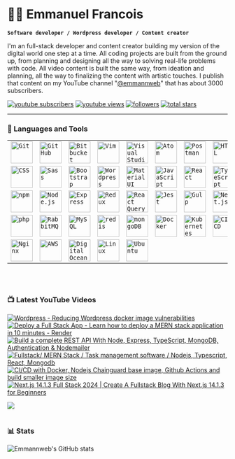 # 🏄‍♂️ Emmanuel Francois

**`Software developer / Wordpress developer / Content creator`**

I'm an full-stack developer and content creator building my version of the digital world one step at a time. All coding projects are built from the ground up, from planning and designing all the way to solving real-life problems with code. All video content is built the same way, from ideation and planning, all the way to finalizing the content with artistic touches. I publish that content on my YouTube channel "[@emmannweb][youtube]" that has about 3000 subscribers.

   <p align="left">
      <a href="https://www.youtube.com/@emmannweb?sub_confirmation=1">
         <img alt="youtube subscribers" title="Subscribe to my YouTube channel" src="https://custom-icon-badges.demolab.com/youtube/channel/subscribers/UCwh7ee4f3OlHw7WhceG1q_Q?color=%23E05D44&label=SUBSCRIBE&logo=video&logoColor=white&style=for-the-badge&labelColor=CE4630"/></a> 
      <a href="https://www.youtube.com/@emmannweb?sub_confirmation=1">
         <img alt="youtube views" title="YouTube views" src="https://custom-icon-badges.demolab.com/youtube/channel/views/UCwh7ee4f3OlHw7WhceG1q_Q?color=%23E1AD0E&logo=eye&logoColor=white&style=for-the-badge&labelColor=C79600"/></a> 
      <a href="https://github.com/emmannweb?tab=followers">
         <img alt="followers" title="Follow me on Github" src="https://custom-icon-badges.demolab.com/github/followers/emmannweb?color=236ad3&labelColor=1155ba&style=for-the-badge&logo=person-add&label=Follow&logoColor=white"/></a>
      <a href="https://github.com/emmannweb?tab=repositories&sort=stargazers">
         <img alt="total stars" title="Total stars on GitHub" src="https://custom-icon-badges.demolab.com/github/stars/emmannweb?color=55960c&style=for-the-badge&labelColor=488207&logo=star"/></a>
   </p>

---

### 🧰 Languages and Tools

<div align="left">
	<table>
		<tr>
			<td><code><img width="50" src="https://user-images.githubusercontent.com/25181517/192108372-f71d70ac-7ae6-4c0d-8395-51d8870c2ef0.png" alt="Git" title="Git"/></code></td>
			<td><code><img width="50" src="https://user-images.githubusercontent.com/25181517/192108374-8da61ba1-99ec-41d7-80b8-fb2f7c0a4948.png" alt="GitHub" title="GitHub"/></code></td>
			<td><code><img width="50" src="https://user-images.githubusercontent.com/25181517/192108375-268c35e6-ab26-44b2-88bf-e3121a4e5083.png" alt="Bitbucket" title="Bitbucket"/></code></td>
			<td><code><img width="50" src="https://user-images.githubusercontent.com/25181517/192108889-232b3431-a585-4b36-a62d-9078bd3641d9.png" alt="Vim" title="Vim"/></code></td>
			<td><code><img width="50" src="https://user-images.githubusercontent.com/25181517/192108891-d86b6220-e232-423a-bf5f-90903e6887c3.png" alt="Visual Studio Code" title="Visual Studio Code"/></code></td>
			<td><code><img width="50" src="https://user-images.githubusercontent.com/25181517/190887571-ddd87d6e-77f8-41e7-b755-9b6d68e4fab7.png" alt="Atom" title="Atom"/></code></td>
			<td><code><img width="50" src="https://user-images.githubusercontent.com/25181517/192109061-e138ca71-337c-4019-8d42-4792fdaa7128.png" alt="Postman" title="Postman"/></code></td>
			<td><code><img width="50" src="https://user-images.githubusercontent.com/25181517/192158954-f88b5814-d510-4564-b285-dff7d6400dad.png" alt="HTML" title="HTML"/></code></td>
		</tr>
		<tr>
			<td><code><img width="50" src="https://user-images.githubusercontent.com/25181517/183898674-75a4a1b1-f960-4ea9-abcb-637170a00a75.png" alt="CSS" title="CSS"/></code></td>
			<td><code><img width="50" src="https://user-images.githubusercontent.com/25181517/192158956-48192682-23d5-4bfc-9dfb-6511ade346bc.png" alt="Sass" title="Sass"/></code></td>
			<td><code><img width="50" src="https://user-images.githubusercontent.com/25181517/183898054-b3d693d4-dafb-4808-a509-bab54cf5de34.png" alt="Bootstrap" title="Bootstrap"/></code></td>
			<td><code><img width="50" src="https://user-images.githubusercontent.com/25181517/192158957-b1256181-356c-46a3-beb9-487af08a6266.png" alt="Wordpress" title="Wordpress"/></code></td>
			<td><code><img width="50" src="https://user-images.githubusercontent.com/25181517/189716630-fe6c084c-6c66-43af-aa49-64c8aea4a5c2.png" alt="Material UI" title="Material UI"/></code></td>
			<td><code><img width="50" src="https://user-images.githubusercontent.com/25181517/117447155-6a868a00-af3d-11eb-9cfe-245df15c9f3f.png" alt="JavaScript" title="JavaScript"/></code></td>
			<td><code><img width="50" src="https://user-images.githubusercontent.com/25181517/183897015-94a058a6-b86e-4e42-a37f-bf92061753e5.png" alt="React" title="React"/></code></td>
			<td><code><img width="50" src="https://user-images.githubusercontent.com/25181517/183890598-19a0ac2d-e88a-4005-a8df-1ee36782fde1.png" alt="TypeScript" title="TypeScript"/></code></td>
		</tr>
		<tr>
			<td><code><img width="50" src="https://user-images.githubusercontent.com/25181517/121401671-49102800-c959-11eb-9f6f-74d49a5e1774.png" alt="npm" title="npm"/></code></td>
			<td><code><img width="50" src="https://user-images.githubusercontent.com/25181517/183568594-85e280a7-0d7e-4d1a-9028-c8c2209e073c.png" alt="Node.js" title="Node.js"/></code></td>
			<td><code><img width="50" src="https://user-images.githubusercontent.com/25181517/183859966-a3462d8d-1bc7-4880-b353-e2cbed900ed6.png" alt="Express" title="Express"/></code></td>
			<td><code><img width="50" src="https://user-images.githubusercontent.com/25181517/187896150-cc1dcb12-d490-445c-8e4d-1275cd2388d6.png" alt="Redux" title="Redux"/></code></td>
			<td><code><img width="50" src="https://github.com/user-attachments/assets/a3e40bf1-82d5-4907-b3bd-10d2eb4b00f5" alt="React Query" title="React Query"/></code></td>
			<td><code><img width="50" src="https://user-images.githubusercontent.com/25181517/187955005-f4ca6f1a-e727-497b-b81b-93fb9726268e.png" alt="Jest" title="Jest"/></code></td>
			<td><code><img width="50" src="https://github.com/marwin1991/profile-technology-icons/assets/136815194/c49c6dbd-992a-4f14-9cf4-ff40cb5344ed" alt="Gulp" title="Gulp"/></code></td>
			<td><code><img width="50" src="https://github.com/marwin1991/profile-technology-icons/assets/136815194/5f8c622c-c217-4649-b0a9-7e0ee24bd704" alt="Next.js" title="Next.js"/></code></td>
		</tr>
		<tr>
			<td><code><img width="50" src="https://user-images.githubusercontent.com/25181517/183570228-6a040b9f-3ddf-47a2-a201-743121dac664.png" alt="php" title="php"/></code></td>
			<td><code><img width="50" src="https://github.com/marwin1991/profile-technology-icons/assets/136815194/50342602-8025-4030-b492-550f2eaa4073" alt="RabbitMQ" title="RabbitMQ"/></code></td>
			<td><code><img width="50" src="https://user-images.githubusercontent.com/25181517/183896128-ec99105a-ec1a-4d85-b08b-1aa1620b2046.png" alt="MySQL" title="MySQL"/></code></td>
			<td><code><img width="50" src="https://user-images.githubusercontent.com/25181517/182884894-d3fa6ee0-f2b4-4960-9961-64740f533f2a.png" alt="redis" title="redis"/></code></td>
			<td><code><img width="50" src="https://user-images.githubusercontent.com/25181517/182884177-d48a8579-2cd0-447a-b9a6-ffc7cb02560e.png" alt="mongoDB" title="mongoDB"/></code></td>
			<td><code><img width="50" src="https://user-images.githubusercontent.com/25181517/117207330-263ba280-adf4-11eb-9b97-0ac5b40bc3be.png" alt="Docker" title="Docker"/></code></td>
			<td><code><img width="50" src="https://user-images.githubusercontent.com/25181517/182534006-037f08b5-8e7b-4e5f-96b6-5d2a5558fa85.png" alt="Kubernetes" title="Kubernetes"/></code></td>
			<td><code><img width="50" src="https://user-images.githubusercontent.com/25181517/183868728-b2e11072-00a5-47e2-8a4e-4ebbb2b8c554.png" alt="CI/CD" title="CI/CD"/></code></td>
		</tr>
		<tr>
			<td><code><img width="50" src="https://user-images.githubusercontent.com/25181517/183345125-9a7cd2e6-6ad6-436f-8490-44c903bef84c.png" alt="Nginx" title="Nginx"/></code></td>
			<td><code><img width="50" src="https://user-images.githubusercontent.com/25181517/183896132-54262f2e-6d98-41e3-8888-e40ab5a17326.png" alt="AWS" title="AWS"/></code></td>
			<td><code><img width="50" src="https://github.com/user-attachments/assets/f3bee16b-3609-489f-9445-d08c0a52468b" alt="Digital Ocean" title="Digital Ocean"/></code></td>
			<td><code><img width="50" src="https://github.com/marwin1991/profile-technology-icons/assets/76662862/2481dc48-be6b-4ebb-9e8c-3b957efe69fa" alt="Linux" title="Linux"/></code></td>
			<td><code><img width="50" src="https://user-images.githubusercontent.com/25181517/186884153-99edc188-e4aa-4c84-91b0-e2df260ebc33.png" alt="Ubuntu" title="Ubuntu"/></code></td>
		</tr>
	</table>
</div>
<br />

#

### 📺 Latest YouTube Videos

<!-- BEGIN YOUTUBE-CARDS -->
[![Wordpress -  Reducing Wordpress docker image vulnerabilities](https://ytcards.demolab.com/?id=fS6BzC0A_MA&title=Wordpress+-++Reducing+Wordpress+docker+image+vulnerabilities&lang=en&timestamp=1727121002&background_color=%230d1117&title_color=%23ffffff&stats_color=%23dedede&max_title_lines=1&width=250&border_radius=5 "Wordpress -  Reducing Wordpress docker image vulnerabilities")](https://www.youtube.com/watch?v=fS6BzC0A_MA)
[![Deploy a Full Stack App - Learn how to deploy a MERN stack application in 10 minutes - Render](https://ytcards.demolab.com/?id=OYHuTllEoEI&title=Deploy+a+Full+Stack+App+-+Learn+how+to+deploy+a+MERN+stack+application+in+10+minutes+-+Render&lang=en&timestamp=1724959657&background_color=%230d1117&title_color=%23ffffff&stats_color=%23dedede&max_title_lines=1&width=250&border_radius=5 "Deploy a Full Stack App - Learn how to deploy a MERN stack application in 10 minutes - Render")](https://www.youtube.com/watch?v=OYHuTllEoEI)
[![Build a complete REST API With Node, Express, TypeScript,  MongoDB, Authentication & Nodemailer](https://ytcards.demolab.com/?id=3-nz10akg5w&title=Build+a+complete+REST+API+With+Node%2C+Express%2C+TypeScript%2C++MongoDB%2C+Authentication+%26+Nodemailer&lang=en&timestamp=1721859443&background_color=%230d1117&title_color=%23ffffff&stats_color=%23dedede&max_title_lines=1&width=250&border_radius=5 "Build a complete REST API With Node, Express, TypeScript,  MongoDB, Authentication & Nodemailer")](https://www.youtube.com/watch?v=3-nz10akg5w)
[![Fullstack/ MERN Stack / Task management software  / Nodejs, Typescript, React, Mongodb](https://ytcards.demolab.com/?id=E_tP-Piwyqc&title=Fullstack%2F+MERN+Stack+%2F+Task+management+software++%2F+Nodejs%2C+Typescript%2C+React%2C+Mongodb&lang=en&timestamp=1720792267&background_color=%230d1117&title_color=%23ffffff&stats_color=%23dedede&max_title_lines=1&width=250&border_radius=5 "Fullstack/ MERN Stack / Task management software  / Nodejs, Typescript, React, Mongodb")](https://www.youtube.com/watch?v=E_tP-Piwyqc)
[![CI/CD with Docker, Nodejs Chainguard base image, Github Actions and build  smaller image size](https://ytcards.demolab.com/?id=UC3ZJx4-mwA&title=CI%2FCD+with+Docker%2C+Nodejs+Chainguard+base+image%2C+Github+Actions+and+build++smaller+image+size&lang=en&timestamp=1714401053&background_color=%230d1117&title_color=%23ffffff&stats_color=%23dedede&max_title_lines=1&width=250&border_radius=5 "CI/CD with Docker, Nodejs Chainguard base image, Github Actions and build  smaller image size")](https://www.youtube.com/watch?v=UC3ZJx4-mwA)
[![Next.js 14.1.3  Full Stack 2024  |  Create A Fullstack Blog With Next.js 14.1.3 for Beginners](https://ytcards.demolab.com/?id=959U-B2LlK4&title=Next.js+14.1.3++Full+Stack+2024++%7C++Create+A+Fullstack+Blog+With+Next.js+14.1.3+for+Beginners&lang=en&timestamp=1710772305&background_color=%230d1117&title_color=%23ffffff&stats_color=%23dedede&max_title_lines=1&width=250&border_radius=5 "Next.js 14.1.3  Full Stack 2024  |  Create A Fullstack Blog With Next.js 14.1.3 for Beginners")](https://www.youtube.com/watch?v=959U-B2LlK4)
<!-- END YOUTUBE-CARDS -->

[<img src="https://custom-icon-badges.demolab.com/badge/-Subscribe%20For%20More-red?style=for-the-badge&logo=video&logoColor=white"/>](https://www.youtube.com/@emmannweb?sub_confirmation=1)

#

### 📊 Stats

![Emmannweb's GitHub stats](https://github-readme-stats.vercel.app/api?username=emmannweb&show_icons=true&theme=gruvbox)

<!-- ![GitHub Streak](https://streak-stats.demolab.com?user=emmannweb&theme=gruvbox&border_radius=4.5) -->

#

[website]: webtechbloginc.com
[youtube]: https://youtube.com/@emmannweb
